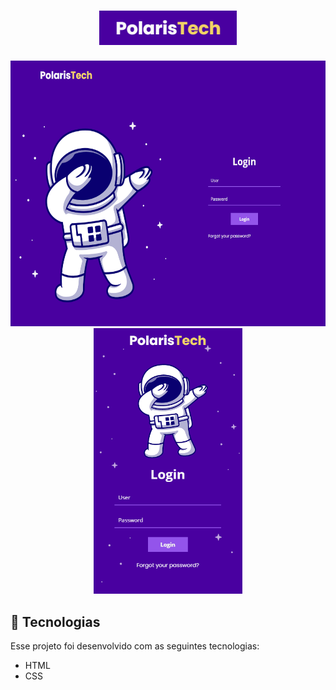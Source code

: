 <h1 align="center">
  <img src=".github/logo.png" alt="Polaris Tech Logo" title="PolarisTech" width="220px" />
</h1>

<div align="center">
  <img src=".github/demo-web.gif" alt="demo-web" height="425">
  <img src=".github/demo-mobile.gif" alt="demo-mobile" height="425">
</div>

## 🚀 Tecnologias

Esse projeto foi desenvolvido com as seguintes tecnologias:

- HTML
- CSS
